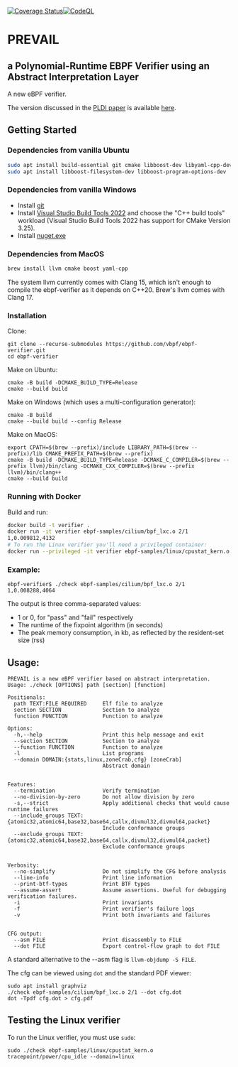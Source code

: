 [![Coverage Status](https://coveralls.io/repos/github/vbpf/ebpf-verifier/badge.svg?branch=main)](https://coveralls.io/github/vbpf/ebpf-verifier?branch=main)[![CodeQL](https://github.com/vbpf/ebpf-verifier/actions/workflows/codeql-analysis.yml/badge.svg?branch=main)](https://github.com/vbpf/ebpf-verifier/actions/workflows/codeql-analysis.yml)

# PREVAIL
## a Polynomial-Runtime EBPF Verifier using an Abstract Interpretation Layer

A new eBPF verifier.

The version discussed in the [PLDI paper](https://vbpf.github.io/assets/prevail-paper.pdf) is available [here](https://github.com/vbpf/ebpf-verifier/tree/d29fd26345c3126bf166cf1c45233a9b2f9fb0a0).

## Getting Started

### Dependencies from vanilla Ubuntu
```bash
sudo apt install build-essential git cmake libboost-dev libyaml-cpp-dev
sudo apt install libboost-filesystem-dev libboost-program-options-dev
```

### Dependencies from vanilla Windows

* Install [git](https://git-scm.com/download/win)
* Install [Visual Studio Build Tools 2022](https://aka.ms/vs/17/release/vs_buildtools.exe) and choose the "C++ build tools" workload (Visual Studio Build Tools 2022 has support for CMake Version 3.25).
* Install [nuget.exe](https://www.nuget.org/downloads)

### Dependencies from MacOS
```bash
brew install llvm cmake boost yaml-cpp
```
The system llvm currently comes with Clang 15, which isn't enough to compile the ebpf-verifier as it depends on C++20. Brew's llvm comes with Clang 17.

### Installation
Clone:
```
git clone --recurse-submodules https://github.com/vbpf/ebpf-verifier.git
cd ebpf-verifier
```

Make on Ubuntu:
```
cmake -B build -DCMAKE_BUILD_TYPE=Release
cmake --build build
```

Make on Windows (which uses a multi-configuration generator):
```
cmake -B build
cmake --build build --config Release
```

Make on MacOS:
```
export CPATH=$(brew --prefix)/include LIBRARY_PATH=$(brew --prefix)/lib CMAKE_PREFIX_PATH=$(brew --prefix)
cmake -B build -DCMAKE_BUILD_TYPE=Release -DCMAKE_C_COMPILER=$(brew --prefix llvm)/bin/clang -DCMAKE_CXX_COMPILER=$(brew --prefix llvm)/bin/clang++
cmake --build build
```

### Running with Docker
Build and run:
```bash
docker build -t verifier .
docker run -it verifier ebpf-samples/cilium/bpf_lxc.o 2/1
1,0.009812,4132
# To run the Linux verifier you'll need a privileged container:
docker run --privileged -it verifier ebpf-samples/linux/cpustat_kern.o --domain=linux
```

### Example:
```
ebpf-verifier$ ./check ebpf-samples/cilium/bpf_lxc.o 2/1
1,0.008288,4064
```
The output is three comma-separated values:
* 1 or 0, for "pass" and "fail" respectively
* The runtime of the fixpoint algorithm (in seconds)
* The peak memory consumption, in kb, as reflected by the resident-set size (rss)

## Usage:
```
PREVAIL is a new eBPF verifier based on abstract interpretation.
Usage: ./check [OPTIONS] path [section] [function]

Positionals:
  path TEXT:FILE REQUIRED     Elf file to analyze
  section SECTION             Section to analyze
  function FUNCTION           Function to analyze

Options:
  -h,--help                   Print this help message and exit
  --section SECTION           Section to analyze
  --function FUNCTION         Function to analyze
  -l                          List programs
  --domain DOMAIN:{stats,linux,zoneCrab,cfg} [zoneCrab]
                              Abstract domain


Features:
  --termination               Verify termination
  --no-division-by-zero       Do not allow division by zero
  -s,--strict                 Apply additional checks that would cause runtime failures
  --include_groups TEXT:{atomic32,atomic64,base32,base64,callx,divmul32,divmul64,packet}
                              Include conformance groups
  --exclude_groups TEXT:{atomic32,atomic64,base32,base64,callx,divmul32,divmul64,packet}
                              Exclude conformance groups


Verbosity:
  --no-simplify               Do not simplify the CFG before analysis
  --line-info                 Print line information
  --print-btf-types           Print BTF types
  --assume-assert             Assume assertions. Useful for debugging verification failures.
  -i                          Print invariants
  -f                          Print verifier's failure logs
  -v                          Print both invariants and failures


CFG output:
  --asm FILE                  Print disassembly to FILE
  --dot FILE                  Export control-flow graph to dot FILE
```

A standard alternative to the --asm flag is `llvm-objdump -S FILE`.

The cfg can be viewed using `dot` and the standard PDF viewer:
```
sudo apt install graphviz
./check ebpf-samples/cilium/bpf_lxc.o 2/1 --dot cfg.dot
dot -Tpdf cfg.dot > cfg.pdf
```

## Testing the Linux verifier

To run the Linux verifier, you must use `sudo`:
```
sudo ./check ebpf-samples/linux/cpustat_kern.o tracepoint/power/cpu_idle --domain=linux
```
